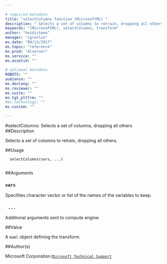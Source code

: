 ```yaml
--- 
 
# required metadata 
title: "selectColumns function (MicrosoftML) " 
description: " Selects a set of columns to retrain, dropping all others. " 
keywords: "(MicrosoftML), selectColumns, transform" 
author: "heidisteen" 
manager: "cgronlun" 
ms.date: "09/13/2017" 
ms.topic: "reference" 
ms.prod: "mlserver" 
ms.service: "" 
ms.assetid: "" 
 
# optional metadata 
ROBOTS: "" 
audience: "" 
ms.devlang: "" 
ms.reviewer: "" 
ms.suite: "" 
ms.tgt_pltfrm: "" 
#ms.technology: "" 
ms.custom: "" 
 
--- 
```

 
 
 
 
 #selectColumns: Selects a set of columns, dropping all others 
 ##Description
 
Selects a set of columns to retrain, dropping all others.
 
 
 ##Usage

```   
  selectColumns(vars, ...)
 
```
 
 ##Arguments

   
  
 ### `vars`
 Specifiies character vector or list of the names of the variables to keep. 
  
  
  
 ### ` ...`
 Additional arguments sent to compute engine. 
  
 
 
 ##Value
 
A `maml` object defining the transform.
 
 ##Author(s)
 
Microsoft Corporation [`Microsoft Technical Support`](https://go.microsoft.com/fwlink/?LinkID=698556&clcid=0x409)

 
 
 
 
